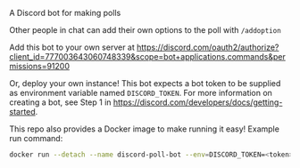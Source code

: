A Discord bot for making polls

Other people in chat can add their own options to the poll with `/addoption`

Add this bot to your own server at https://discord.com/oauth2/authorize?client_id=777003643060748339&scope=bot+applications.commands&permissions=91200

Or, deploy your own instance! This bot expects a bot token to be supplied as environment variable named `DISCORD_TOKEN`.
For more information on creating a bot, see Step 1 in https://discord.com/developers/docs/getting-started.

This repo also provides a Docker image to make running it easy! Example run command:
```sh
docker run --detach --name discord-poll-bot --env=DISCORD_TOKEN=<token> ghcr.io/remyjette/discord-poll-bot:latest
```
